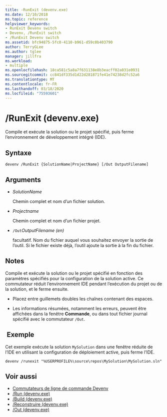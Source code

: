 ```yaml
---
title: -RunExit (devenv.exe)
ms.date: 12/10/2018
ms.topic: reference
helpviewer_keywords:
- RunExit Devenv switch
- Devenv, /RunExit switch
- /RunExit Devenv switch
ms.assetid: bfc94875-5fc0-4110-b961-d59c0b403790
author: TerryGLee
ms.author: tglee
manager: jillfra
ms.workload:
- multiple
ms.openlocfilehash: 18ca581c5a8a7f631138e8b3eacff02a031e0931
ms.sourcegitcommit: cc841df335d1d22d281871fe41e74238d2fc52a6
ms.translationtype: MT
ms.contentlocale: fr-FR
ms.lasthandoff: 03/18/2020
ms.locfileid: "75593601"
---
```

# <a name="runexit-devenvexe"></a>/RunExit (devenv.exe)

Compile et exécute la solution ou le projet spécifié, puis ferme l’environnement de développement intégré (IDE).

## <a name="syntax"></a>Syntaxe

```shell
devenv /RunExit {SolutionName|ProjectName} [/Out OutputFilename]
```

## <a name="arguments"></a>Arguments

- *SolutionName*

  Chemin complet et nom d’un fichier solution.

- *Projectname*

  Chemin complet et nom d’un fichier projet.

- `/Out`*OutputFilename (en)*

  facultatif. Nom du fichier auquel vous souhaitez envoyer la sortie de l’outil. Si le fichier existe déjà, l’outil ajoute la sortie à la fin du fichier.

## <a name="remarks"></a>Notes 

Compile et exécute la solution ou le projet spécifié en fonction des paramètres spécifiés pour la configuration de la solution active. Ce commutateur réduit l’environnement IDE pendant l’exécution du projet ou de la solution, et le ferme ensuite.

- Placez entre guillemets doubles les chaînes contenant des espaces.

- Les informations résumées, notamment les erreurs, peuvent être affichées dans la fenêtre **Commande**, ou dans tout fichier journal spécifié avec le commutateur `/Out`.

## <a name="example"></a> Exemple

Cet exemple exécute la solution `MySolution` dans une fenêtre réduite de l’IDE en utilisant la configuration de déploiement active, puis ferme l’IDE.

```
devenv /runexit "%USERPROFILE%\source\repos\MySolution\MySolution.sln"
```

## <a name="see-also"></a>Voir aussi

- [Commutateurs de ligne de commande Devenv](../../ide/reference/devenv-command-line-switches.md)
- [/Run (devenv.exe)](../../ide/reference/run-devenv-exe.md)
- [/Build (devenv.exe)](../../ide/reference/build-devenv-exe.md)
- [/Reconstruire (devenv.exe)](../../ide/reference/rebuild-devenv-exe.md)
- [/Out (devenv.exe)](../../ide/reference/out-devenv-exe.md)
